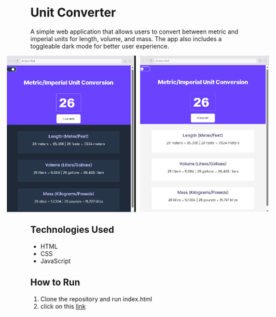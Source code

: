 # Unit Converter
A simple web application that allows users to convert between metric and imperial units for length, volume, and mass. The app also includes a toggleable dark mode for better user experience.



<div style="display: flex; justify-content: center; gap: 10px;">
  <img src="./sc1.png" alt="Screenshot 1" style="width: 60%; height: auto;">
  <img src="./sc2.png" alt="Screenshot 2" style="width: 60%; height: auto;">
</div>

## Technologies Used
- HTML
- CSS
- JavaScript

## How to Run
1. Clone the repository and run index.html
2. click on this [link]()